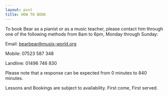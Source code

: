 ```yaml
---
layout: post
title: HOW TO BOOK
---
```


To book Bear as a pianist or as a music teacher, please contact him through one of the following methods from 8am to 6pm, Monday through Sunday:

Email: bearbear@musix-world.org

Mobile: 07523 587 348

Landline: 01496 746 830

Please note that a response can be expected from 0 minutes to 840 minutes.

Lessons and Bookings are subject to availability. First come, First served.
